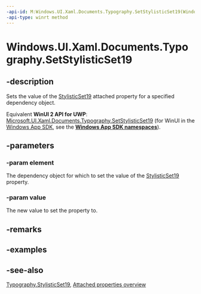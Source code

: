 ```yaml
---
-api-id: M:Windows.UI.Xaml.Documents.Typography.SetStylisticSet19(Windows.UI.Xaml.DependencyObject,System.Boolean)
-api-type: winrt method
---
```


<!-- Method syntax
public void SetStylisticSet19(Windows.UI.Xaml.DependencyObject element, System.Boolean value)
-->

# Windows.UI.Xaml.Documents.Typography.SetStylisticSet19

## -description
Sets the value of the [StylisticSet19](typography_stylisticset19.md) attached property for a specified dependency object.

Equivalent **WinUI 2 API for UWP**: [Microsoft.UI.Xaml.Documents.Typography.SetStylisticSet19](/windows/winui/api/microsoft.ui.xaml.documents.typography.setstylisticset19) (for WinUI in the [Windows App SDK](/windows/apps/windows-app-sdk/), see the **[Windows App SDK namespaces](/windows/windows-app-sdk/api/winrt/)**).

## -parameters
### -param element
The dependency object for which to set the value of the [StylisticSet19](typography_stylisticset19.md) property.

### -param value
The new value to set the property to.

## -remarks

## -examples

## -see-also

[Typography.StylisticSet19](typography_stylisticset19.md), [Attached properties overview](/windows/uwp/xaml-platform/attached-properties-overview)
